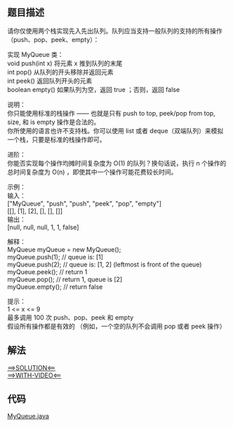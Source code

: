 ## 题目描述

请你仅使用两个栈实现先入先出队列。队列应当支持一般队列的支持的所有操作（push、pop、peek、empty）：

实现 MyQueue 类：
<br>void push(int x) 将元素 x 推到队列的末尾
<br>int pop() 从队列的开头移除并返回元素
<br>int peek() 返回队列开头的元素
<br>boolean empty() 如果队列为空，返回 true ；否则，返回 false

说明：
<br>你只能使用标准的栈操作 —— 也就是只有 push to top, peek/pop from top, size, 和 is empty 操作是合法的。
<br>你所使用的语言也许不支持栈。你可以使用 list 或者 deque（双端队列）来模拟一个栈，只要是标准的栈操作即可。

进阶：
<br>你能否实现每个操作均摊时间复杂度为 O(1) 的队列？换句话说，执行 n 个操作的总时间复杂度为 O(n) ，即使其中一个操作可能花费较长时间。

示例：
<br>输入：
<br>["MyQueue", "push", "push", "peek", "pop", "empty"]
<br>[[], [1], [2], [], [], []]
<br>输出：
<br>[null, null, null, 1, 1, false]

解释：
<br>MyQueue myQueue = new MyQueue();
<br>myQueue.push(1); // queue is: [1]
<br>myQueue.push(2); // queue is: [1, 2] (leftmost is front of the queue)
<br>myQueue.peek(); // return 1
<br>myQueue.pop(); // return 1, queue is [2]
<br>myQueue.empty(); // return false

提示：
<br>1 <= x <= 9
<br>最多调用 100 次 push、pop、peek 和 empty
<br>假设所有操作都是有效的 （例如，一个空的队列不会调用 pop 或者 peek 操作）

## 解法

[==>SOLUTION<==](https://leetcode-cn.com/problems/implement-queue-using-stacks/solution/yong-zhan-shi-xian-dui-lie-by-leetcode-s-xnb6/)
<br>[==>WITH-VIDEO<==](https://leetcode-cn.com/problems/implement-queue-using-stacks/solution/232-yong-zhan-shi-xian-dui-lie-liang-ge-zhan-lai-m/)

## 代码

[MyQueue.java](https://github.com/Marshal7cc/leetcode-java/blob/master/src/stack/MyQueue.java)

